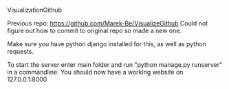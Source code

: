 VisualizationGithub

Previous repo: https://github.com/Marek-Be/VisualizeGithub
Could not figure out how to commit to original repo so made a new one.


Make sure you have python django installed for this, as well as python requests.

To start the server enter main folder and run "python manage.py runserver" in a commandline.
You should now have a working website on 127.0.0.1:8000
